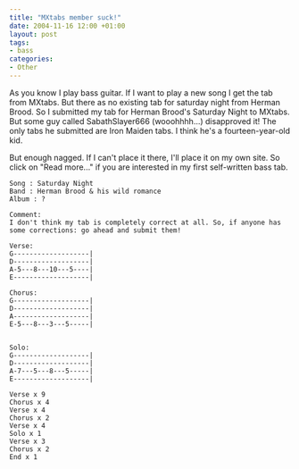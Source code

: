 ```yaml
---
title: "MXtabs member suck!"
date: 2004-11-16 12:00 +01:00
layout: post
tags:
- bass
categories:
- Other
---
```


As you know I play bass guitar. If I want to play a new song I get the tab from MXtabs.
But there as no existing tab for saturday night from Herman Brood. So I submitted my tab for Herman Brood's Saturday Night to MXtabs. But some guy called SabathSlayer666 (wooohhhh...) disapproved it! The only tabs he submitted are Iron Maiden tabs. I think he's a fourteen-year-old kid.

But enough nagged. If I can't place it there, I'll place it on my own site. So click on "Read more..." if you are interested in my first self-written bass tab.

```
Song : Saturday Night
Band : Herman Brood & his wild romance
Album : ?

Comment:
I don't think my tab is completely correct at all. So, if anyone has some corrections: go ahead and submit them!

Verse:
G-------------------|
D-------------------|
A-5---8---10---5----|
E-------------------|

Chorus:
G-------------------|
D-------------------|
A-------------------|
E-5---8---3---5-----|


Solo:
G-------------------|
D-------------------|
A-7---5---8---5-----|
E-------------------|

Verse x 9
Chorus x 4
Verse x 4
Chorus x 2
Verse x 4
Solo x 1
Verse x 3
Chorus x 2
End x 1
```